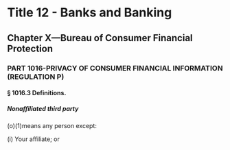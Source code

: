 
# Title 12 - Banks and Banking
## Chapter X—Bureau of Consumer Financial Protection
### PART 1016-PRIVACY OF CONSUMER FINANCIAL INFORMATION (REGULATION P)
#### § 1016.3 Definitions.
##### Nonaffiliated third party

(o)(1)means any person except:

(i) Your affiliate; or
